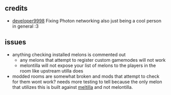 ## credits
- [developer9998](https://github.com/developer9998) Fixing Photon networking also just being a cool person in general :3 

## issues
- anything checking installed melons is commented out
  - any melons that attempt to register custom gamemodes will not work
  - melontilla will not expose your list of melons to the players in the room like upstream utilla does
- modded rooms are somewhat broken and mods that attempt to check for them wont work? needs more testing to tell because the only melon that utilizes this is built against [meltilla](https://github.com/developer9998/Meltilla) and not melontilla.
